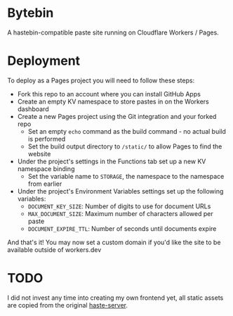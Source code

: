 # Bytebin

A hastebin-compatible paste site running on Cloudflare Workers / Pages.

# Deployment

To deploy as a Pages project you will need to follow these steps:

- Fork this repo to an account where you can install GitHub Apps
- Create an empty KV namespace to store pastes in on the Workers dashboard
- Create a new Pages project using the Git integration and your forked repo
  - Set an empty ``echo`` command as the build command - no actual build is performed
  - Set the build output directory to ``/static/`` to allow Pages to find the website
- Under the project's settings in the Functions tab set up a new KV namespace binding
  - Set the variable name to ``STORAGE``, the namespace to the namespace from earlier
- Under the project's Environment Variables settings set up the following variables:
  - ``DOCUMENT_KEY_SIZE``: Number of digits to use for document URLs
  - ``MAX_DOCUMENT_SIZE``: Maximum number of characters allowed per paste
  - ``DOCUMENT_EXPIRE_TTL``: Number of seconds until documents expire

And that's it! You may now set a custom domain if you'd like the site to be available outside of workers.dev

# TODO

I did not invest any time into creating my own frontend yet, all static
assets are copied from the original [haste-server](https://github.com/seejohnrun/haste-server).
